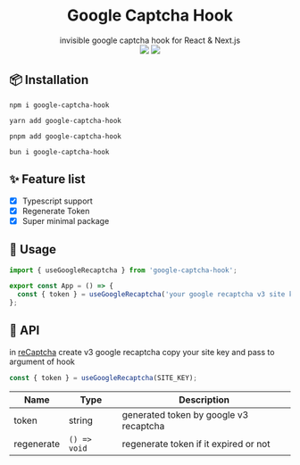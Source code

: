 <div align="center">
<h1>Google Captcha Hook</h1>
invisible google captcha hook for React & Next.js
</div>

<div align="center">
<img src="https://img.shields.io/badge/downloads-1.2k-blue">
<img src="https://img.shields.io/static/v1?label=minzipped&message=0.6kb&color=%23219c6e">
</div>

## 📦 Installation

`npm i google-captcha-hook`

`yarn add google-captcha-hook`

`pnpm add google-captcha-hook`

`bun i google-captcha-hook`

## ✨ Feature list

- [x] Typescript support
- [x] Regenerate Token
- [x] Super minimal package

## 📝 Usage

```jsx
import { useGoogleRecaptcha } from 'google-captcha-hook';

export const App = () => {
  const { token } = useGoogleRecaptcha('your google recaptcha v3 site key');
};
```

## 📄 API

in [reCaptcha](https://www.google.com/recaptcha/about/) create v3 google recaptcha copy your site key and pass to argument of hook

```jsx
const { token } = useGoogleRecaptcha(SITE_KEY);
```

| Name       | Type         | Description                            |
| ---------- | ------------ | -------------------------------------- |
| token      | string       | generated token by google v3 recaptcha |
| regenerate | `() => void` | regenerate token if it expired or not  |

